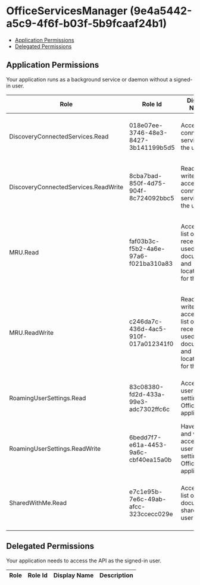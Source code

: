 # OfficeServicesManager (9e4a5442-a5c9-4f6f-b03f-5b9fcaaf24b1)
- [Application Permissions](#application-permissions)
- [Delegated Permissions](#delegated-permissions)

## Application Permissions
Your application runs as a background service or daemon without a signed-in user.

| Role | Role Id | Display Name | Description |
|---|---|---|---|
| DiscoveryConnectedServices.Read | 018e07ee-3746-48e3-8427-3b141199b5d5 | Access connected services for the user | Allows the app to access connected services for the user |
| DiscoveryConnectedServices.ReadWrite | 8cba7bad-850f-4d75-904f-8c724092bbc5 | Read and write access to connected services for the user | Allows the app read and write access to connected services for the user |
| MRU.Read | faf03b3c-f5b2-4a6e-97a6-f021ba310a83 | Access a list of most recently used documents and locations for the user | Allows the app to access a list of user’s most recently used documents and locations |
| MRU.ReadWrite | c246da7c-436d-4ac5-910f-017a012341f0 | Read and write access to a list of most recently used documents and locations for the user | Allows the app read and write access to a list of user’s most recently used documents and locations |
| RoamingUserSettings.Read | 83c08380-fd2d-433a-99e3-adc7302ffc6c | Access user settings for Office applications | Allows the app to access user settings for Office applications |
| RoamingUserSettings.ReadWrite | 6bedd7f7-e61a-4453-9a6c-cbf40ea15a0b | Have read and write access to user settings for Office applications | Allows the app read and write access user settings for Office applications |
| SharedWithMe.Read | e7c1e95b-7e6c-49ab-afcc-323ccecc029e | Access a list of documents shared with user | Allows the app to access a list of documents shared with user |

## Delegated Permissions
Your application needs to access the API as the signed-in user. 

| Role | Role Id | Display Name | Description |
|---|---|---|---|

